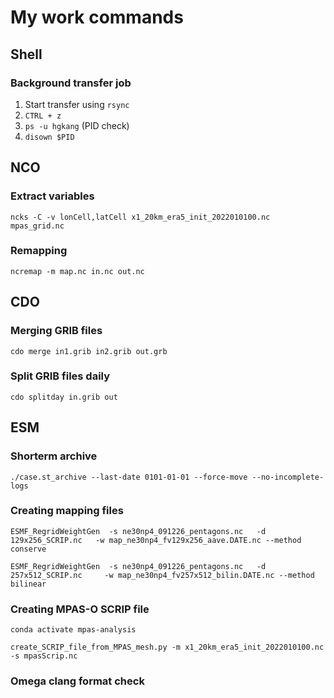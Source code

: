 # My work commands

## Shell
### Background transfer job
1. Start transfer using `rsync`
2. `CTRL + z`
3. `ps -u hgkang` (PID check)
4. `disown $PID`
##
## NCO
### Extract variables
```shell
ncks -C -v lonCell,latCell x1_20km_era5_init_2022010100.nc mpas_grid.nc
```

### Remapping
```shell
ncremap -m map.nc in.nc out.nc
```
##
## CDO
### Merging GRIB files
```shell
cdo merge in1.grib in2.grib out.grb
```

### Split GRIB files daily
```shell
cdo splitday in.grib out
```
##
## ESM
### Shorterm archive
```shell
./case.st_archive --last-date 0101-01-01 --force-move --no-incomplete-logs
```

### Creating mapping files
```shell
ESMF_RegridWeightGen  -s ne30np4_091226_pentagons.nc   -d 129x256_SCRIP.nc   -w map_ne30np4_fv129x256_aave.DATE.nc --method conserve
```
```shell
ESMF_RegridWeightGen  -s ne30np4_091226_pentagons.nc   -d 257x512_SCRIP.nc     -w map_ne30np4_fv257x512_bilin.DATE.nc --method bilinear
```

### Creating MPAS-O SCRIP file
```shell
conda activate mpas-analysis
```
```shell
create_SCRIP_file_from_MPAS_mesh.py -m x1_20km_era5_init_2022010100.nc -s mpasScrip.nc
```

### Omega clang format check

